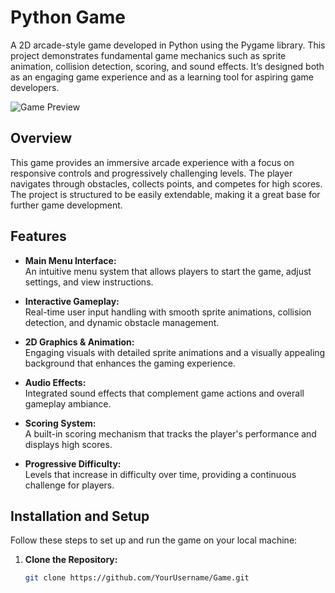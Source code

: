 # Python Game

A 2D arcade-style game developed in Python using the Pygame library. This project demonstrates fundamental game mechanics such as sprite animation, collision detection, scoring, and sound effects. It’s designed both as an engaging game experience and as a learning tool for aspiring game developers.

![Game Preview](media/PythonGame.gif)

## Overview

This game provides an immersive arcade experience with a focus on responsive controls and progressively challenging levels. The player navigates through obstacles, collects points, and competes for high scores. The project is structured to be easily extendable, making it a great base for further game development.

## Features

- **Main Menu Interface:**  
  An intuitive menu system that allows players to start the game, adjust settings, and view instructions.

- **Interactive Gameplay:**  
  Real-time user input handling with smooth sprite animations, collision detection, and dynamic obstacle management.

- **2D Graphics & Animation:**  
  Engaging visuals with detailed sprite animations and a visually appealing background that enhances the gaming experience.

- **Audio Effects:**  
  Integrated sound effects that complement game actions and overall gameplay ambiance.

- **Scoring System:**  
  A built-in scoring mechanism that tracks the player's performance and displays high scores.

- **Progressive Difficulty:**  
  Levels that increase in difficulty over time, providing a continuous challenge for players.

## Installation and Setup

Follow these steps to set up and run the game on your local machine:

1. **Clone the Repository:**
   ```sh
   git clone https://github.com/YourUsername/Game.git
